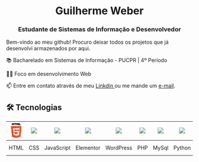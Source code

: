 <h1 align="center"> Guilherme Weber </h1>
<h3 align="center"> Estudante de Sistemas de Informação e Desenvolvedor</h3>

<p> Bem-vindo ao meu github! Procuro deixar todos os projetos que já desenvolvi armazenados por aqui. </p>
<p> 📚 Bacharelado em Sistemas de Informação - PUCPR | 4º Período</p>
<p> 👨‍💻 Foco em desenvolvimento Web</p>
<p> 📫 Entre em contato através de meu <a href="https://www.linkedin.com/in/weberguilherme/"> Linkdin </a> ou me mande um <a href="mailto:guilherme.weber@pucpr.edu.br"> e-mail</a>.</p>




<h2>🛠 Tecnologias </h2>
<table>
  <thead>
    <th> <img height="40"src="https://raw.githubusercontent.com/github/explore/80688e429a7d4ef2fca1e82350fe8e3517d3494d/topics/html/html.png"> </th>
    <th> <img height="40"src="https://logodownload.org/wp-content/uploads/2017/04/css-3-logo-1.png"> </th>
    <th> <img height="32"src="https://upload.wikimedia.org/wikipedia/commons/thumb/9/99/Unofficial_JavaScript_logo_2.svg/1024px-Unofficial_JavaScript_logo_2.svg.png"> </th>
    <th> <img height="40"src="https://cdn4.iconfinder.com/data/icons/logos-and-brands/512/109_Elementor_logo_logos-512.png"> </th>
    <th> <img height="40"src="https://upload.wikimedia.org/wikipedia/commons/thumb/9/93/Wordpress_Blue_logo.png/1200px-Wordpress_Blue_logo.png"> </th>
    <th> <img height="40"src="http://pngimg.com/uploads/php/php_PNG35.png"> </th>
    <th> <img height="40"src="https://marcas-logos.net/wp-content/uploads/2020/11/MySQL-logo.png"> </th>
    <th> <img height="40"src="https://upload.wikimedia.org/wikipedia/commons/thumb/0/0a/Python.svg/2048px-Python.svg.png"> </th>
    <th> <img height="40"src="https://cursosbig.com.br/wp-content/uploads/2019/03/logo-visual-basic-net-vb.png.webp"> </th>
    <th> <img height="40"src="https://www.ifpe.edu.br/campus/palmares/noticias/curso-de-extensao-em-java/javalogo.png/@@images/bf2f5d2c-6545-43bc-b187-9d01c6875d56.png"></th>
  </thead>
  <tr>
    <td> HTML </td>
    <td> CSS </td>
    <td> JavaScript </td>
    <td> Elementor </td>
    <td> WordPress </td>
    <td> PHP </td>
    <td> MySql </td>
    <td> Python </td>
    <td> Visual Basic </td>
    <td> Java </td>
  </tr>
 </table>
